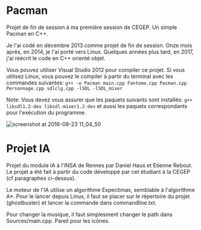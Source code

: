 # Pacman
Projet de fin de session à ma première session de CEGEP. Un simple Pacman en C++. 

Je l'ai codé en décembre 2013 comme projet de fin de session. Onze mois après, en 2014, je l'ai porté vers Linux. Quelques années plus tard, en 2017, j'ai réécrit le code en C++ orienté objet. 

Vous pouvez utiliser Visual Studio 2012 pour compiler ce projet. Si vous utilisez Linux, vous pouvez le compiler à partir du terminal avec les commandes suivantes: 
`g++ -o Pacman main.cpp Fantome.cpp Pacman.cpp Personnage.cpp sdlclg.cpp -lSDL -lSDL_mixer`

Note: Vous devez vous assurer que les paquets suivants sont installés: `g++ libsdl1.2-dev libsdl-mixer1.2-dev` et aussi les paquets correspondants pour l'exécution du programme. 

![screenshot at 2016-09-23 11_04_50](https://cloud.githubusercontent.com/assets/6194072/18793261/e78e80c2-8187-11e6-8595-bf63733eac18.png)


# Projet IA
Projet du module IA à l'INSA de Rennes par Daniel Haus et Etienne Rebout. Le projet a été fait à partir du code développé par cet étudiant à la CEGEP (cf paragraphes ci-dessus).

Le moteur de l'IA utilise un algorithme Expectimax, semblable à l'algorithme A*. Pour le lancer depuis Linux, il faut se placer sur le répertoire du projet (ghostbuster) et lancer la commande dans commandline.txt.

Pour changer la musique, il faut simplesment changer le path dans Sources/main.cpp. Pareil pour les icônes.
